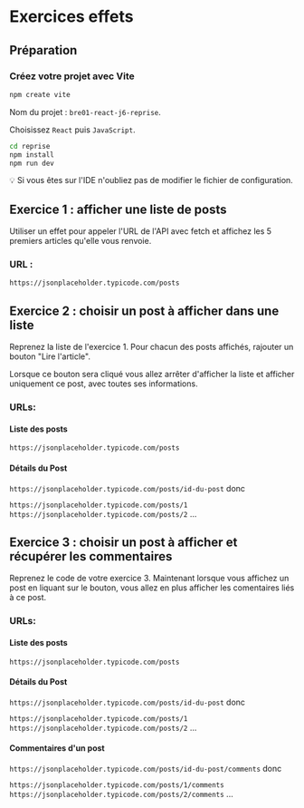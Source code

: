 # Exercices effets

## Préparation

### Créez votre projet avec Vite

```sh
npm create vite
```

Nom du projet : `bre01-react-j6-reprise`.

Choisissez `React` puis `JavaScript`.

```sh
cd reprise
npm install
npm run dev
``` 

💡 Si vous êtes sur l'IDE n'oubliez pas de modifier le fichier de configuration.


## Exercice 1 : afficher une liste de posts

Utiliser un effet pour appeler l'URL de l'API avec fetch et affichez les 5 premiers articles qu'elle vous renvoie.

### URL :

`https://jsonplaceholder.typicode.com/posts`


## Exercice 2 : choisir un post à afficher dans une liste

Reprenez la liste de l'exercice 1. Pour chacun des posts affichés, rajouter un bouton "Lire l'article".

Lorsque ce bouton sera cliqué vous allez arrêter d'afficher la liste et afficher uniquement ce post, avec toutes ses informations.

### URLs:

#### Liste des posts

`https://jsonplaceholder.typicode.com/posts`

#### Détails du Post

`https://jsonplaceholder.typicode.com/posts/id-du-post` donc

`https://jsonplaceholder.typicode.com/posts/1`
`https://jsonplaceholder.typicode.com/posts/2`
...


## Exercice 3 : choisir un post à afficher et récupérer les commentaires

Reprenez le code de votre exercice 3. Maintenant lorsque vous affichez un post en liquant sur le bouton, vous allez en plus afficher les comentaires liés à ce post.

### URLs:

#### Liste des posts

`https://jsonplaceholder.typicode.com/posts`

#### Détails du Post

`https://jsonplaceholder.typicode.com/posts/id-du-post` donc

`https://jsonplaceholder.typicode.com/posts/1`
`https://jsonplaceholder.typicode.com/posts/2`
...

#### Commentaires d'un post

`https://jsonplaceholder.typicode.com/posts/id-du-post/comments` donc

`https://jsonplaceholder.typicode.com/posts/1/comments`
`https://jsonplaceholder.typicode.com/posts/2/comments`
...



